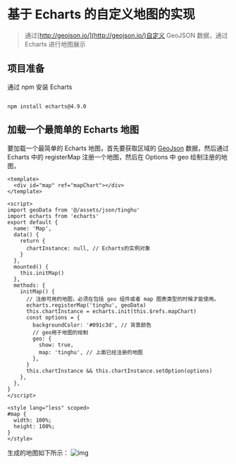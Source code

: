 <!--
 * @Author: your name
 * @Date: 2021-03-23 16:00:28
 * @LastEditTime: 2021-03-23 20:16:14
 * @LastEditors: Please set LastEditors
 * @Description: In User Settings Edit
 * @FilePath: \echarts-map-demo\README.md
-->

# 基于 Echarts 的自定义地图的实现

> 通过[http://geojson.io/](http://geojson.io/)自定义 GeoJSON 数据，通过 Echarts 进行地图展示

## 项目准备

通过 npm 安装 Echarts

```npm

npm install echarts@4.9.0
```

## 加载一个最简单的 Echarts 地图

要加载一个最简单的 Echarts 地图，首先要获取区域的 [GeoJson](https://geojson.org/) 数据，然后通过 Echarts 中的 registerMap 注册一个地图，然后在 Options 中 geo 绘制注册的地图，

```vue
<template>
  <div id="map" ref="mapChart"></div>
</template>

<script>
import geoData from '@/assets/json/tinghu'
import echarts from 'echarts'
export default {
  name: 'Map',
  data() {
    return {
      chartInstance: null, // Echarts的实例对象
    }
  },
  mounted() {
    this.initMap()
  },
  methods: {
    initMap() {
      // 注册可用的地图，必须在包括 geo 组件或者 map 图表类型的时候才能使用。
      echarts.registerMap('tinghu', geoData)
      this.chartInstance = echarts.init(this.$refs.mapChart)
      const options = {
        backgroundColor: '#091c3d', // 背景颜色
        // geo用于地图的绘制
        geo: {
          show: true,
          map: 'tinghu', // 上面已经注册的地图
        },
      }
      this.chartInstance && this.chartInstance.setOption(options)
    },
  },
}
</script>

<style lang="less" scoped>
#map {
  width: 100%;
  height: 100%;
}
</style>
```

生成的地图如下所示：
![img](https://github.com/Chenxi-Lau/echarts-map-demo/blob/master/src/assets/simpleMap.png)
